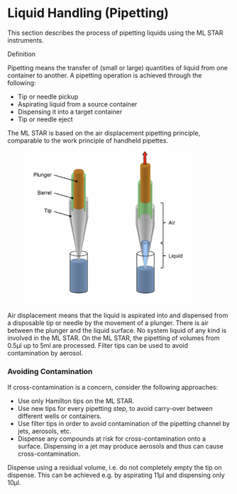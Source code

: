 # Liquid Handling (Pipetting)‌

This section describes the process of pipetting liquids using the ML STAR instruments.

Definition

Pipetting means the transfer of (small or large) quantities of liquid from one container to another. A pipetting operation is achieved through the following:

* Tip or needle pickup
* Aspirating liquid from a source container
* Dispensing it into a target container
* Tip or needle eject

The ML STAR is based on the air displacement pipetting principle, comparable to the work principle of handheld pipettes.

<figure><img src="../../../../.gitbook/assets/image (26) (1) (1) (1) (1) (1) (1).png" alt="" width="375"><figcaption></figcaption></figure>

Air displacement means that the liquid is aspirated into and dispensed from a disposable tip or needle by the movement of a plunger. There is air between the plunger and the liquid surface. No system liquid of any kind is involved in the ML STAR. On the ML STAR, the pipetting of volumes from 0.5µl up to 5ml are processed. Filter tips can be used to avoid contamination by aerosol.

### Avoiding Contamination‌

If cross-contamination is a concern, consider the following approaches:

* Use only Hamilton tips on the ML STAR.
* Use new tips for every pipetting step, to avoid carry-over between different wells or containers.
* Use filter tips in order to avoid contamination of the pipetting channel by jets, aerosols, etc.
* Dispense any compounds at risk for cross-contamination onto a surface. Dispensing in a jet may produce aerosols and thus can cause cross-contamination.

Dispense using a residual volume, i.e. do not completely empty the tip on dispense. This can be achieved e.g. by aspirating 11µl and dispensing only 10µl.
